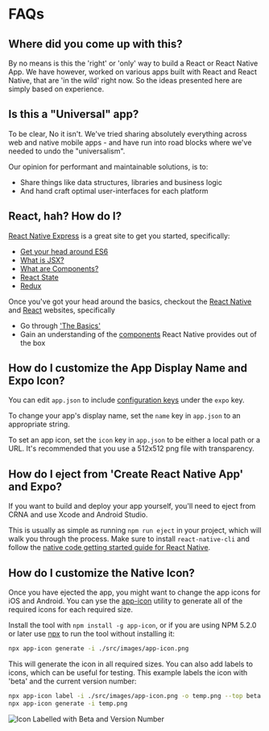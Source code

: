 # FAQs

## Where did you come up with this?

By no means is this the 'right' or 'only' way to build a React or React Native App. We have however, worked on various apps built with React and React Native, that are 'in the wild' right now. So the ideas presented here are simply based on experience.

## Is this a "Universal" app?

To be clear, No it isn't. We've tried sharing absolutely everything across web and native mobile apps - and have run into road blocks where we've needed to undo the "universalism".

Our opinion for performant and maintainable solutions, is to:

- Share things like data structures, libraries and business logic
- And hand craft optimal user-interfaces for each platform

## React, hah? How do I?

[React Native Express](http://www.reactnativeexpress.com/) is a great site to get you started, specifically:

- [Get your head around ES6](http://www.reactnativeexpress.com/es6)
- [What is JSX?](http://www.reactnativeexpress.com/jsx)
- [What are Components?](http://www.reactnativeexpress.com/components)
- [React State](http://www.reactnativeexpress.com/data_component_state)
- [Redux](http://www.reactnativeexpress.com/redux)

Once you've got your head around the basics, checkout the [React Native](https://facebook.github.io/react-native/) and [React](https://reactjs.org/) websites, specifically

- Go through ['The Basics'](https://facebook.github.io/react-native/docs/props.html)
- Gain an understanding of the [components](https://facebook.github.io/react-native/docs/activityindicator.html) React Native provides out of the box

## How do I customize the App Display Name and Expo Icon?

You can edit `app.json` to include [configuration keys](https://docs.expo.io/versions/latest/guides/configuration.html) under the `expo` key.

To change your app's display name, set the `name` key in `app.json` to an appropriate string.

To set an app icon, set the `icon` key in `app.json` to be either a local path or a URL. It's recommended that you use a 512x512 png file with transparency.

## How do I eject from 'Create React Native App' and Expo?

If you want to build and deploy your app yourself, you'll need to eject from CRNA and use Xcode and Android Studio.

This is usually as simple as running `npm run eject` in your project, which will walk you through the process. Make sure to install `react-native-cli` and follow the [native code getting started guide for React Native](https://facebook.github.io/react-native/docs/getting-started.html).

## How do I customize the Native Icon?

Once you have ejected the app, you might want to change the app icons for iOS and Android. You can yse the [app-icon](https://github.com/dwmkerr/app-icon) utility to generate all of the required icons for each required size.

Install the tool with `npm install -g app-icon`, or if you are using NPM 5.2.0 or later use [npx](https://medium.com/@maybekatz/introducing-npx-an-npm-package-runner-55f7d4bd282b) to run the tool without installing it:


```bash
npx app-icon generate -i ./src/images/app-icon.png
```

This will generate the icon in all required sizes. You can also add labels to icons, which can be useful for testing. This example labels the icon with 'beta' and the current version number:

```bash
npx app-icon label -i ./src/images/app-icon.png -o temp.png --top beta --bottom $(jq .version package.json)
npx app-icon generate -i temp.png
```

![Icon Labelled with Beta and Version Number](./icon-label.png)
